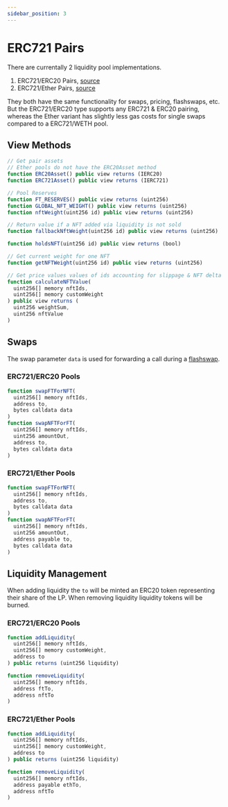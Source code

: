 ```yaml
---
sidebar_position: 3
---
```


# ERC721 Pairs

There are currentally 2 liquidity pool implementations.
1. ERC721/ERC20 Pairs, [source](https://github.com/AssetMerge/assetmerge-v1-protocol/blob/master/contracts/ERC721Pool.sol)
2. ERC721/Ether Pairs, [source](https://github.com/AssetMerge/assetmerge-v1-protocol/blob/master/contracts/ERC721EtherPool.sol)

They both have the same functionality for swaps, pricing, flashswaps, etc. But the ERC721/ERC20 type supports any ERC721 & ERC20 pairing, whereas the Ether variant has slightly less gas costs for single swaps compared to a ERC721/WETH pool.

## View Methods

```ts
// Get pair assets
// Ether pools do not have the ERC20Asset method
function ERC20Asset() public view returns (IERC20)
function ERC721Asset() public view returns (IERC721)

// Pool Reserves
function FT_RESERVES() public view returns (uint256)
function GLOBAL_NFT_WEIGHT() public view returns (uint256)
function nftWeight(uint256 id) public view returns (uint256)

// Return value if a NFT added via liquidity is not sold
function fallbackNftWeight(uint256 id) public view returns (uint256)

function holdsNFT(uint256 id) public view returns (bool)

// Get current weight for one NFT
function getNFTWeight(uint256 id) public view returns (uint256)

// Get price values values of ids accounting for slippage & NFT delta
function calculateNFTValue(
  uint256[] memory nftIds,
  uint256[] memory customWeight
) public view returns (
  uint256 weightSum,
  uint256 nftValue
)
```

## Swaps

The swap parameter `data` is used for forwarding a call during a [flashswap](/docs/developers/smart-contracts/making-a-flash-swap). 

### ERC721/ERC20 Pools
```ts
function swapFTForNFT(
  uint256[] memory nftIds,
  address to,
  bytes calldata data
)
function swapNFTForFT(
  uint256[] memory nftIds,
  uint256 amountOut,
  address to,
  bytes calldata data
)
```

### ERC721/Ether Pools
```ts
function swapFTForNFT(
  uint256[] memory nftIds,
  address to,
  bytes calldata data
)
function swapNFTForFT(
  uint256[] memory nftIds,
  uint256 amountOut,
  address payable to,
  bytes calldata data
)
```

## Liquidity Management

When adding liquidity the `to` will be minted an ERC20 token representing their share of the LP.
When removing liquidity liquidity tokens will be burned.

### ERC721/ERC20 Pools
```ts
function addLiquidity(
  uint256[] memory nftIds,
  uint256[] memory customWeight,
  address to
) public returns (uint256 liquidity)

function removeLiquidity(
  uint256[] memory nftIds,
  address ftTo,
  address nftTo
)
```

### ERC721/Ether Pools
```ts
function addLiquidity(
  uint256[] memory nftIds,
  uint256[] memory customWeight,
  address to
) public returns (uint256 liquidity)

function removeLiquidity(
  uint256[] memory nftIds,
  address payable ethTo,
  address nftTo
)
```

